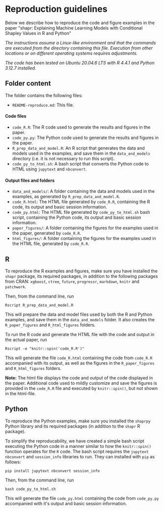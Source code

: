 
# Reproduction guidelines

Below we describe how to reproduce the code and figure examples in the paper
"shapr: Explaining Machine Learning Models with Conditional Shapley Values in R and Python"

*The instructions assume a Linux-like environment and that the commands are executed from the directory containing this file.*
*Execution from other locations or on different operating systems requires adjustments.*

*The code has been tested on Ubuntu 20.04.6 LTS with R 4.4.1 and Python 3.12.7 installed.*

## Folder content

The folder contains the following files:

- `README-reproduce.md`: This file.

#### Code files
- `code_R.R`: The R code used to generate the results and figures in the paper.
- `code_py.py`: The Python code used to generate the results and figures in the paper.
- `R_prep_data_and_model.R`: An R script that generates the data and models used in the examples, and save them in the `data_and_models` directory (i.e. it is not necessary to run this script).
- `code_py_to_html.sh`: A bash script that converts the Python code to HTML using `jupytext` and `nbconvert`.

#### Output files and folders
- `data_and_models/`: A folder containing the data and models used in the examples, as generated by `R_prep_data_and_model.R`.
- `code_R.html`: The HTML file generated by `code_R.R`, containing the R code, its output and basic session information.
- `code_py.html`: The HTML file generated by `code_py_to_html.sh` bash script, containing the Python code, its output and basic session information.
- `paper_figures/`: A folder containing the figures for the examples used in the paper, generated by `code_R.R`.
- `html_figures/`: A folder containing the figures for the examples used in the HTML file, generated by `code_R.R`.

## R
To reproduce the R examples and figures, make sure you have installed the `shapr` package, its required packages, in addition to the following packages from CRAN: `xgboost`, `ctree`, `future`, `progressr`, `markdown`, `knitr` and `patchwork`.

Then, from the command line, run
```
Rscript R_prep_data_and_model.R
```
This will prepare the data and model files used by both the R and Python examples, and save them in the `data_and_models` folder.
It also creates the `R_paper_figures` and `R_html_figures` folders.

To run the R code and generate the HTML file with the code and output in the actual paper, run
```
Rscript -e "knitr::spin('code_R.R')"
```
This will generate the file `code_R.html` containing the code from `code_R.R` accompanied with its output, as well as the figures in the `R_paper_figures` and `R_html_figures` folders.

**Note:** The html file displays the code and output of the code displayed in the paper. Additional code used to mildly customize and save the figures is provided in the `code_R.R` file and executed by `knitr::spin()`, but not shown in the html-file.

## Python

To reproduce the Python examples, make sure you installed the `shaprpy` Python library and its required packages (in addition to the `shapr` R package).

To simplify the reproducability, we have created a simple bash script executing the Python code in a manner similar to how the `knitr::spin()` function operates for the `R` code.
The bash script requires the `jupytext` `nbconvert` and `session_info` libraries to run.
They can installed with `pip` as follows:

```
pip install jupytext nbconvert session_info
```

Then, from the command line, run
```
bash code_py_to_html.sh
```
This will generate the file `code_py.html` containing the code from `code_py.py` accompanied with it's output and basic session information.
